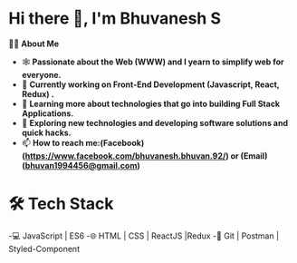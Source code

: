 # Hi there 👋, I'm Bhuvanesh S


👨🏻‍ **About Me**

- 🕸️   **Passionate about the Web (WWW) and I yearn to simplify web for everyone.**
- 🔭   **Currently working on Front-End Development (Javascript, React, Redux) .**
- 🌱   **Learning more about technologies that go into building Full Stack Applications.**
- 🤔   **Exploring new technologies and developing software solutions and quick hacks.**
- 📫   **How to reach me:(Facebook) (https://www.facebook.com/bhuvanesh.bhuvan.92/) or (Email) (bhuvan1994456@gmail.com)**


# 🛠 **Tech Stack**
-💻  JavaScript | ES6
-🌐  HTML | CSS | ReactJS |Redux
-🔧  Git | Postman | Styled-Component


